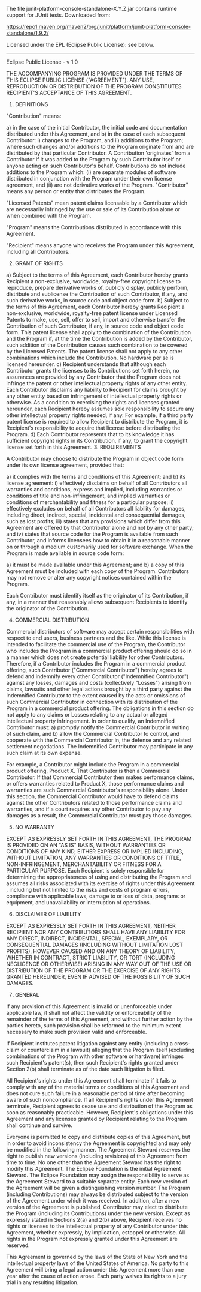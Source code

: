 The file junit-platform-console-standalone-X.Y.Z.jar contains runtime
support for JUnit tests. Downloaded from:

  https://repo1.maven.org/maven2/org/junit/platform/junit-platform-console-standalone/1.9.2/

Licensed under the EPL (Eclipse Public License): see below.

-----

Eclipse Public License - v 1.0

THE ACCOMPANYING PROGRAM IS PROVIDED UNDER THE TERMS OF THIS ECLIPSE 
PUBLIC LICENSE ("AGREEMENT"). ANY USE, REPRODUCTION OR DISTRIBUTION OF THE 
PROGRAM CONSTITUTES RECIPIENT'S ACCEPTANCE OF THIS AGREEMENT.

1. DEFINITIONS

"Contribution" means:

a) in the case of the initial Contributor, the initial code and 
documentation distributed under this Agreement, and
b) in the case of each subsequent Contributor:
i) changes to the Program, and
ii) additions to the Program;
where such changes and/or additions to the Program originate from and are 
distributed by that particular Contributor. A Contribution 'originates' 
from a Contributor if it was added to the Program by such Contributor 
itself or anyone acting on such Contributor's behalf. Contributions do not 
include additions to the Program which: (i) are separate modules of 
software distributed in conjunction with the Program under their own 
license agreement, and (ii) are not derivative works of the Program.
"Contributor" means any person or entity that distributes the Program.

"Licensed Patents" mean patent claims licensable by a Contributor which 
are necessarily infringed by the use or sale of its Contribution alone or 
when combined with the Program.

"Program" means the Contributions distributed in accordance with this 
Agreement.

"Recipient" means anyone who receives the Program under this Agreement, 
including all Contributors.

2. GRANT OF RIGHTS

a) Subject to the terms of this Agreement, each Contributor hereby grants 
Recipient a non-exclusive, worldwide, royalty-free copyright license to 
reproduce, prepare derivative works of, publicly display, publicly 
perform, distribute and sublicense the Contribution of such Contributor, 
if any, and such derivative works, in source code and object code form.
b) Subject to the terms of this Agreement, each Contributor hereby grants 
Recipient a non-exclusive, worldwide, royalty-free patent license under 
Licensed Patents to make, use, sell, offer to sell, import and otherwise 
transfer the Contribution of such Contributor, if any, in source code and 
object code form. This patent license shall apply to the combination of 
the Contribution and the Program if, at the time the Contribution is added 
by the Contributor, such addition of the Contribution causes such 
combination to be covered by the Licensed Patents. The patent license 
shall not apply to any other combinations which include the Contribution. 
No hardware per se is licensed hereunder.
c) Recipient understands that although each Contributor grants the 
licenses to its Contributions set forth herein, no assurances are provided 
by any Contributor that the Program does not infringe the patent or other 
intellectual property rights of any other entity. Each Contributor 
disclaims any liability to Recipient for claims brought by any other 
entity based on infringement of intellectual property rights or otherwise. 
As a condition to exercising the rights and licenses granted hereunder, 
each Recipient hereby assumes sole responsibility to secure any other 
intellectual property rights needed, if any. For example, if a third party 
patent license is required to allow Recipient to distribute the Program, 
it is Recipient's responsibility to acquire that license before 
distributing the Program.
d) Each Contributor represents that to its knowledge it has sufficient 
copyright rights in its Contribution, if any, to grant the copyright 
license set forth in this Agreement.
3. REQUIREMENTS

A Contributor may choose to distribute the Program in object code form 
under its own license agreement, provided that:

a) it complies with the terms and conditions of this Agreement; and
b) its license agreement:
i) effectively disclaims on behalf of all Contributors all warranties and 
conditions, express and implied, including warranties or conditions of 
title and non-infringement, and implied warranties or conditions of 
merchantability and fitness for a particular purpose;
ii) effectively excludes on behalf of all Contributors all liability for 
damages, including direct, indirect, special, incidental and consequential 
damages, such as lost profits;
iii) states that any provisions which differ from this Agreement are 
offered by that Contributor alone and not by any other party; and
iv) states that source code for the Program is available from such 
Contributor, and informs licensees how to obtain it in a reasonable manner 
on or through a medium customarily used for software exchange.
When the Program is made available in source code form:

a) it must be made available under this Agreement; and
b) a copy of this Agreement must be included with each copy of the 
Program.
Contributors may not remove or alter any copyright notices contained 
within the Program.

Each Contributor must identify itself as the originator of its 
Contribution, if any, in a manner that reasonably allows subsequent 
Recipients to identify the originator of the Contribution.

4. COMMERCIAL DISTRIBUTION

Commercial distributors of software may accept certain responsibilities 
with respect to end users, business partners and the like. While this 
license is intended to facilitate the commercial use of the Program, the 
Contributor who includes the Program in a commercial product offering 
should do so in a manner which does not create potential liability for 
other Contributors. Therefore, if a Contributor includes the Program in a 
commercial product offering, such Contributor ("Commercial Contributor") 
hereby agrees to defend and indemnify every other Contributor 
("Indemnified Contributor") against any losses, damages and costs 
(collectively "Losses") arising from claims, lawsuits and other legal 
actions brought by a third party against the Indemnified Contributor to 
the extent caused by the acts or omissions of such Commercial Contributor 
in connection with its distribution of the Program in a commercial product 
offering. The obligations in this section do not apply to any claims or 
Losses relating to any actual or alleged intellectual property 
infringement. In order to qualify, an Indemnified Contributor must: a) 
promptly notify the Commercial Contributor in writing of such claim, and 
b) allow the Commercial Contributor to control, and cooperate with the 
Commercial Contributor in, the defense and any related settlement 
negotiations. The Indemnified Contributor may participate in any such 
claim at its own expense.

For example, a Contributor might include the Program in a commercial 
product offering, Product X. That Contributor is then a Commercial 
Contributor. If that Commercial Contributor then makes performance claims, 
or offers warranties related to Product X, those performance claims and 
warranties are such Commercial Contributor's responsibility alone. Under 
this section, the Commercial Contributor would have to defend claims 
against the other Contributors related to those performance claims and 
warranties, and if a court requires any other Contributor to pay any 
damages as a result, the Commercial Contributor must pay those damages.

5. NO WARRANTY

EXCEPT AS EXPRESSLY SET FORTH IN THIS AGREEMENT, THE PROGRAM IS PROVIDED 
ON AN "AS IS" BASIS, WITHOUT WARRANTIES OR CONDITIONS OF ANY KIND, EITHER 
EXPRESS OR IMPLIED INCLUDING, WITHOUT LIMITATION, ANY WARRANTIES OR 
CONDITIONS OF TITLE, NON-INFRINGEMENT, MERCHANTABILITY OR FITNESS FOR A 
PARTICULAR PURPOSE. Each Recipient is solely responsible for determining 
the appropriateness of using and distributing the Program and assumes all 
risks associated with its exercise of rights under this Agreement , 
including but not limited to the risks and costs of program errors, 
compliance with applicable laws, damage to or loss of data, programs or 
equipment, and unavailability or interruption of operations.

6. DISCLAIMER OF LIABILITY

EXCEPT AS EXPRESSLY SET FORTH IN THIS AGREEMENT, NEITHER RECIPIENT NOR ANY 
CONTRIBUTORS SHALL HAVE ANY LIABILITY FOR ANY DIRECT, INDIRECT, 
INCIDENTAL, SPECIAL, EXEMPLARY, OR CONSEQUENTIAL DAMAGES (INCLUDING 
WITHOUT LIMITATION LOST PROFITS), HOWEVER CAUSED AND ON ANY THEORY OF 
LIABILITY, WHETHER IN CONTRACT, STRICT LIABILITY, OR TORT (INCLUDING 
NEGLIGENCE OR OTHERWISE) ARISING IN ANY WAY OUT OF THE USE OR DISTRIBUTION 
OF THE PROGRAM OR THE EXERCISE OF ANY RIGHTS GRANTED HEREUNDER, EVEN IF 
ADVISED OF THE POSSIBILITY OF SUCH DAMAGES.

7. GENERAL

If any provision of this Agreement is invalid or unenforceable under 
applicable law, it shall not affect the validity or enforceability of the 
remainder of the terms of this Agreement, and without further action by 
the parties hereto, such provision shall be reformed to the minimum extent 
necessary to make such provision valid and enforceable.

If Recipient institutes patent litigation against any entity (including a 
cross-claim or counterclaim in a lawsuit) alleging that the Program itself 
(excluding combinations of the Program with other software or hardware) 
infringes such Recipient's patent(s), then such Recipient's rights granted 
under Section 2(b) shall terminate as of the date such litigation is 
filed.

All Recipient's rights under this Agreement shall terminate if it fails to 
comply with any of the material terms or conditions of this Agreement and 
does not cure such failure in a reasonable period of time after becoming 
aware of such noncompliance. If all Recipient's rights under this 
Agreement terminate, Recipient agrees to cease use and distribution of the 
Program as soon as reasonably practicable. However, Recipient's 
obligations under this Agreement and any licenses granted by Recipient 
relating to the Program shall continue and survive.

Everyone is permitted to copy and distribute copies of this Agreement, but 
in order to avoid inconsistency the Agreement is copyrighted and may only 
be modified in the following manner. The Agreement Steward reserves the 
right to publish new versions (including revisions) of this Agreement from 
time to time. No one other than the Agreement Steward has the right to 
modify this Agreement. The Eclipse Foundation is the initial Agreement 
Steward. The Eclipse Foundation may assign the responsibility to serve as 
the Agreement Steward to a suitable separate entity. Each new version of 
the Agreement will be given a distinguishing version number. The Program 
(including Contributions) may always be distributed subject to the version 
of the Agreement under which it was received. In addition, after a new 
version of the Agreement is published, Contributor may elect to distribute 
the Program (including its Contributions) under the new version. Except as 
expressly stated in Sections 2(a) and 2(b) above, Recipient receives no 
rights or licenses to the intellectual property of any Contributor under 
this Agreement, whether expressly, by implication, estoppel or otherwise. 
All rights in the Program not expressly granted under this Agreement are 
reserved.

This Agreement is governed by the laws of the State of New York and the 
intellectual property laws of the United States of America. No party to 
this Agreement will bring a legal action under this Agreement more than 
one year after the cause of action arose. Each party waives its rights to 
a jury trial in any resulting litigation.
